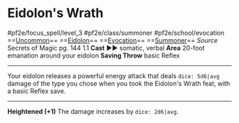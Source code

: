 # Eidolon's Wrath
#pf2e/focus_spell/level_3 #pf2e/class/summoner #pf2e/school/evocation 
==[Uncommon](../../../../../TTRPGShare-Pathfinder-2E-Vault/rules/traits/uncommon.md)== ==[Eidolon](../../../Traits/Eidolon.md)== ==[Evocation](../../../../../TTRPGShare-Pathfinder-2E-Vault/rules/traits/evocation.md)== ==[Summoner](../../../Traits/Summoner.md)==
*Source* Secrets of Magic pg. 144 1.1
**Cast** ►► somatic, verbal
**Area** 20-foot emanation around your eidolon
**Saving Throw** basic Reflex

---
Your eidolon releases a powerful energy attack that deals `dice: 5d6|avg` damage of the type you chose when you took the Eidolon's Wrath feat, with a basic Reflex save.

<hr>

**Heightened (+1)** The damage increases by `dice: 2d6|avg`.